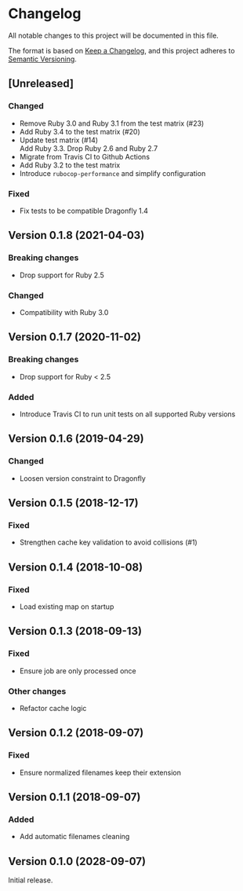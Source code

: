 # Changelog

All notable changes to this project will be documented in this file.

The format is based on [Keep a Changelog](https://keepachangelog.com/en/1.0.0/), and this project adheres to [Semantic Versioning](https://semver.org/spec/v2.0.0.html).

## [Unreleased]

### Changed

* Remove Ruby 3.0 and Ruby 3.1 from the test matrix (#23) 
* Add Ruby 3.4 to the test matrix (#20)
* Update test matrix (#14)  
  Add Ruby 3.3. Drop Ruby 2.6 and Ruby 2.7
* Migrate from Travis CI to Github Actions
* Add Ruby 3.2 to the test matrix
* Introduce `rubocop-performance` and simplify configuration

### Fixed

* Fix tests to be compatible Dragonfly 1.4

## Version 0.1.8 (2021-04-03)

### Breaking changes

* Drop support for Ruby 2.5

### Changed

* Compatibility with Ruby 3.0

## Version 0.1.7 (2020-11-02)

### Breaking changes

* Drop support for Ruby < 2.5

### Added

* Introduce Travis CI to run unit tests on all supported Ruby versions

## Version 0.1.6 (2019-04-29)

### Changed

* Loosen version constraint to Dragonfly

## Version 0.1.5 (2018-12-17)

### Fixed

* Strengthen cache key validation to avoid collisions (#1)

## Version 0.1.4 (2018-10-08)

### Fixed

* Load existing map on startup

## Version 0.1.3 (2018-09-13)

### Fixed

* Ensure job are only processed once

### Other changes

* Refactor cache logic

## Version 0.1.2 (2018-09-07)

### Fixed

* Ensure normalized filenames keep their extension

## Version 0.1.1 (2018-09-07)

### Added

* Add automatic filenames cleaning

## Version 0.1.0 (2028-09-07)

Initial release.

